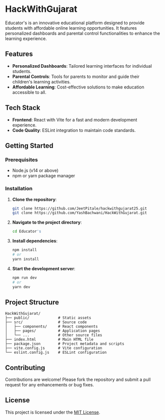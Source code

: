 # HackWithGujarat

Educator's is an innovative educational platform designed to provide students with affordable online learning opportunities. It features personalized dashboards and parental control functionalities to enhance the learning experience.

## Features

- **Personalized Dashboards**: Tailored learning interfaces for individual students.
- **Parental Controls**: Tools for parents to monitor and guide their children's learning activities.
- **Affordable Learning**: Cost-effective solutions to make education accessible to all.

## Tech Stack

- **Frontend**: React with Vite for a fast and modern development experience.
- **Code Quality**: ESLint integration to maintain code standards.

## Getting Started

### Prerequisites

- Node.js (v14 or above)
- npm or yarn package manager

### Installation

1. **Clone the repository**:

   ```bash
   git clone https://github.com/JeetPitale/hackwithgujarat25.git
   git clone https://github.com/YashBachwani/HackWithGujarat.git
   ```

2. **Navigate to the project directory**:

   ```bash
   cd Educator's
   ```

3. **Install dependencies**:

   ```bash
   npm install
   # or
   yarn install
   ```

4. **Start the development server**:

   ```bash
   npm run dev
   # or
   yarn dev
   ```

## Project Structure

```
HackWithGujarat/
├── public/             # Static assets
├── src/                # Source code
│   ├── components/     # React components
│   ├── pages/          # Application pages
│   └── ...             # Other source files
├── index.html          # Main HTML file
├── package.json        # Project metadata and scripts
├── vite.config.js      # Vite configuration
└── eslint.config.js    # ESLint configuration
```

## Contributing

Contributions are welcome! Please fork the repository and submit a pull request for any enhancements or bug fixes.

## License

This project is licensed under the [MIT License](LICENSE).

